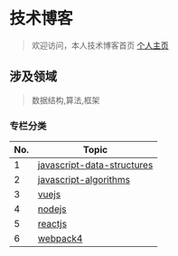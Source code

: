 <!-- # 技术博客

> 欢迎访问，本人技术博客首页 <a href="https://segmentfault.com/u/henry_57bcfc6a67f76" target="_blank">个人主页</a>

## 涉及领域

> 数据结构,算法,框架

### javascript 数据结构 (data-sttructures)

| No. | Title                                                                                           |
| --- | ----------------------------------------------------------------------------------------------- |
| 1   | <a href="https://segmentfault.com/a/1190000023821886">javascript 数据结构系列 (一) 单向链表</a> |
| 2   | <a href="https://segmentfault.com/a/1190000023830671">javascript 数据结构系列 (二) 双向链表</a> |
| 3   | <a href="https://segmentfault.com/a/1190000023846624">javascript 数据结构系列 (三) 栈</a>       |
| 4   | <a href="https://segmentfault.com/a/1190000023862177">javascript 数据结构系列 (四) 队列</a>     |
| 5   | <a href="https://segmentfault.com/a/1190000023876515">javascript 数据结构系列 (五) 堆</a>       |
| 6   | <a href="https://segmentfault.com/a/1190000023922198">javascript 数据结构系列 (六) 数组</a>     |

### javascript 算法(algorithms)

| No. | Title                                                                |
| --- | -------------------------------------------------------------------- |
| 1   | <a href="https://segmentfault.com/a/1190000023923942">获取最小值</a> |

### javascript 工具类

| No. | Title                                                                                    |
| --- | ---------------------------------------------------------------------------------------- |
| 1   | <a href="https://segmentfault.com/a/1190000023914648">javascript 关于 Array 工具函数</a> | -->

# 技术博客

> 欢迎访问，本人技术博客首页 <a href="https://segmentfault.com/u/henry_57bcfc6a67f76" target="_blank">个人主页</a>

## 涉及领域

> 数据结构,算法,框架

### 专栏分类

| No. | Topic                                                          |
| --- | -------------------------------------------------------------- |
| 1   | [javascript-data-structures](md/javascript-data-structures.md) |
| 2   | [javascript-algorithms](md/javascript-algorithms.md)           |
| 3   | [vuejs](md/vuejs.md)                                           |
| 4   | [nodejs](md/nodejs.md)                                         |
| 5   | [reactjs](md/reactjs.md)                                       |
| 6   | [webpack4](md/webpack4.md)                                     |
